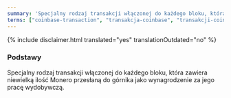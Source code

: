 ```yaml
---
summary: 'Specjalny rodzaj transakcji włączonej do każdego bloku, która zawiera niewielką ilość Monero przesłaną do górnika jako wynagrodzenie za jego pracę wydobywczą'
terms: ["coinbase-transaction", "transakcja-coinbase", "transakcji-coinbase", "transakcją-coinbase", "transakcję-coinbase"]
---
```


{% include disclaimer.html translated="yes" translationOutdated="no" %}

### Podstawy

Specjalny rodzaj transakcji włączonej do każdego bloku, która zawiera
niewielką ilość Monero przesłaną do górnika jako wynagrodzenie za jego pracę
wydobywczą.
